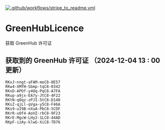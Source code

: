 [![.github/workflows/stripe_to_readme.yml](https://github.com/zjx-kimi/GreenHubLicence/actions/workflows/stripe_to_readme.yml/badge.svg)](https://github.com/zjx-kimi/GreenHubLicence/actions/workflows/stripe_to_readme.yml)
# GreenHubLicence
获取 GreenHub 许可证
## 获取到的 GreenHub 许可证 （2024-12-04 13 : 00 更新）
```
RKxJ-nngt-aFAM-moC8-0E57
RKw4-XMfH-Sbmp-tqC8-0342
RKvD-APOf-y4Oq-PqC8-A7FA
RKup-a9jx-EA7y-JtC8-4F22
RKtN-qOqz-zPJI-5tC8-D140
RKsZ-qjLl-qVga-y5C8-F46A
RKs9-uI9B-nXuA-PbC8-5CDF
RKrR-uOf4-AoVZ-rbC8-9F23
RKrE-MgcW-LHy2-1LC8-44AD
RKpF-izAy-klwG-XiC8-7D76
```
